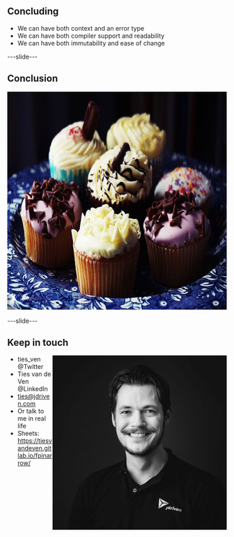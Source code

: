 ## Concluding

* We can have both context and an error type
* We can have both compiler support and readability
* We can have both immutability and ease of change

---slide---

## Conclusion

<img style="height:500px" src="slides/images/cakes.jpg">

---slide---

## Keep in touch

<img style="float: right;" src="slides/images/photo.jpg">

* ties_ven @Twitter
* Ties van de Ven @LinkedIn
* ties@jdriven.com
* Or talk to me in real life
* Sheets: https://tiesvandeven.gitlab.io/fpinarrow/